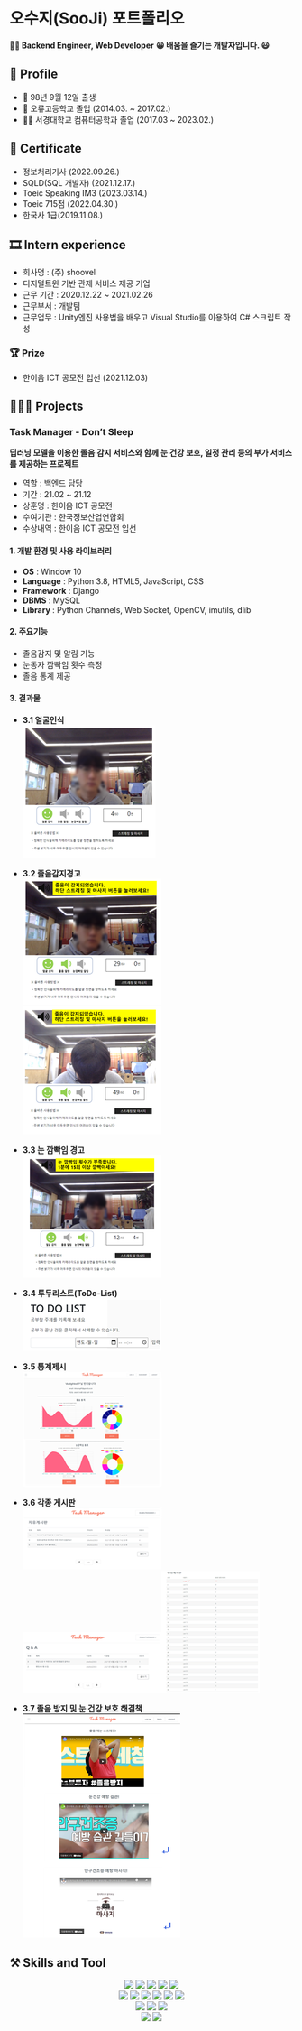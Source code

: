 # 오수지(SooJi) 포트폴리오
**👨‍💻 Backend Engineer, Web Developer**
**😀  배움을 즐기는 개발자입니다. 😃**


## 🔎 Profile
- 👶 98년 9월 12일 출생
- 🏫  오류고등학교 졸업 (2014.03. ~ 2017.02.)
- 👨‍🎓  서경대학교 컴퓨터공학과 졸업 (2017.03 ~ 2023.02.)

## 📑 Certificate
- 정보처리기사 (2022.09.26.)
- SQLD(SQL 개발자) (2021.12.17.)
- Toeic Speaking IM3 (2023.03.14.)
- Toeic 715점 (2022.04.30.)
- 한국사 1급(2019.11.08.)

## 🎞 Intern experience
- 회사명 : (주) shoovel
- 디지털트윈 기반 관제 서비스 제공 기업
- 근무 기간 : 2020.12.22 ~ 2021.02.26
- 근무부서 : 개발팀
- 근무업무 : Unity엔진 사용법을 배우고 Visual Studio를 이용하여 C# 스크립트 작성

### 🏆 Prize
- 한이음 ICT 공모전 입선 (2021.12.03)

## 👩🏻‍💻 Projects
### Task Manager - Don’t Sleep
**딥러닝 모델을 이용한 졸음 감지 서비스와 함께 눈 건강 보호, 일정 관리 등의 부가 서비스를 제공하는 프로젝트**
- 역할 : 백엔드 담당
- 기간 : 21.02 ~ 21.12
- 상훈명 : 한이음 ICT 공모전
- 수여기관 : 한국정보산업연합회
- 수상내역 : 한이음 ICT 공모전 입선

#### 1. 개발 환경 및 사용 라이브러리
- **OS** : Window 10
- **Language** : Python 3.8, HTML5, JavaScript, CSS
- **Framework** : Django
- **DBMS** : MySQL
- **Library** : Python Channels, Web Socket, OpenCV, imutils, dlib
 
#### 2. 주요기능   
- 졸음감지 및 알림 기능
- 눈동자 깜빡임 횟수 측정
- 졸음 통계 제공

#### 3. 결과물
- **3.1 얼굴인식**   
![<얼굴인식>](/00_img/1.png)   

- **3.2 졸음감지경고**   
![<졸음감지경고1>](/00_img/2.png)![<졸음감지경고2>](/00_img/3.png)   

- **3.3 눈 깜빡임 경고**   
![<눈깜빡임경고>](/00_img/4.png)   

- **3.4 투두리스트(ToDo-List)**   
![<투두리스트>](/00_img/6.png)   

- **3.5 통계제시**   
![<통계제시>](/00_img/5.png)   

- **3.6 각종 게시판**   
![<자유게시판>](/00_img/7.png)![<Q&A>](/00_img/8.png)![<랭킹게시판>](/00_img/10.png)  

- **3.7 졸음 방지 및 눈 건강 보호 해결책**   
![<해결책>](/00_img/9.png)   

## ⚒️ Skills and Tool
<div align=center> 
  <img src="https://img.shields.io/badge/python-3776AB?style=for-the-badge&logo=python&logoColor=white"> 
  <img src="https://img.shields.io/badge/java-007396?style=for-the-badge&logo=java&logoColor=white"> 
  <img src="https://img.shields.io/badge/c++-00599C?style=for-the-badge&logo=c%2B%2B&logoColor=white">
  <img src="https://img.shields.io/badge/csharp-512BD4?style=for-the-badge&logo=csharp&logoColor=white">
  <img src="https://img.shields.io/badge/c-A8B9CC?style=for-the-badge&logo=c&logoColor=white">
  <br>

  <img src="https://img.shields.io/badge/spring-6DB33F?style=for-the-badge&logo=spring&logoColor=white"> 
  <img src="https://img.shields.io/badge/django-092E20?style=for-the-badge&logo=django&logoColor=white">
  <img src="https://img.shields.io/badge/springboot-6DB33F?style=for-the-badge&logo=springboot&logoColor=white"> 
  <img src="https://img.shields.io/badge/mysql-4479A1?style=for-the-badge&logo=mysql&logoColor=white"> 
  <img src="https://img.shields.io/badge/sqlite-003B57?style=for-the-badge&logo=sqlite&logoColor=white"> 
  <img src="https://img.shields.io/badge/firebase-FFCA28?style=for-the-badge&logo=firebase&logoColor=white">
  <br>
  
  <img src="https://img.shields.io/badge/html5-E34F26?style=for-the-badge&logo=html5&logoColor=white"> 
  <img src="https://img.shields.io/badge/css-1572B6?style=for-the-badge&logo=css3&logoColor=white"> 
  <img src="https://img.shields.io/badge/javascript-F7DF1E?style=for-the-badge&logo=javascript&logoColor=black"> 
  <br>
  
  <img src="https://img.shields.io/badge/github-181717?style=for-the-badge&logo=github&logoColor=white">
  <img src="https://img.shields.io/badge/git-F05032?style=for-the-badge&logo=git&logoColor=white">
  <br>
</div>
